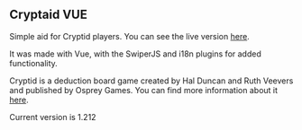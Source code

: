 ## Cryptaid VUE

Simple aid for Cryptid players. You can see the live version [here](https://cryptaid.vercel.app/).

It was made with Vue, with the SwiperJS and i18n plugins for added functionality.

Cryptid is a deduction board game created by Hal Duncan and Ruth Veevers and published by Osprey Games. You can find more information about it [here](https://boardgamegeek.com/boardgame/246784/cryptid).

Current version is 1.212